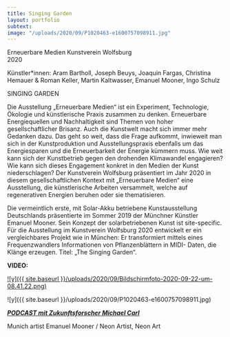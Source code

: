 ```yaml
---
title: Singing Garden
layout: portfolio
subtext: 
image: "/uploads/2020/09/P1020463-e1600757098911.jpg"
---
```

Erneuerbare Medien Kunstverein Wolfsburg  
2020

Künstler*innen: Aram Bartholl, Joseph Beuys, Joaquin Fargas, Christina Hemauer & Roman Keller, Martin Kaltwasser, Emanuel Mooner, Ingo Schulz

SINGING GARDEN

Die Ausstellung „Erneuerbare Medien“ ist ein Experiment, Technologie, Ökologie und künstlerische Praxis zusammen zu denken. Erneuerbare Energiequellen und Nachhaltigkeit sind Themen von hoher gesellschaftlicher Brisanz. Auch die Kunstwelt macht sich immer mehr Gedanken dazu. Das geht so weit, dass die Frage aufkommt, inwieweit man sich in der Kunstproduktion und Ausstellungspraxis ebenfalls um das Energiesparen und die Erneuerbarkeit der Energie kümmern muss. Wie weit kann sich der Kunstbetrieb gegen den drohenden Klimawandel engagieren? Wie kann sich dieses Engagement konkret in den Medien der Kunst niederschlagen? Der Kunstverein Wolfsburg präsentiert im Jahr 2020 in diesem gesellschaftlichen Kontext mit „Erneuerbare Medien“ eine Ausstellung, die künstlerische Arbeiten versammelt, welche auf regenerativen Energien beruhen oder sie thematisieren.

Die vermeintlich erste, mit Solar-Akku betriebene Kunstausstellung Deutschlands präsentierte im Sommer 2019 der Münchner Künstler Emanuel Mooner. Sein Konzept der solarbetriebenen Kunst ist site-specific. Für die Ausstellung im Kunstverein Wolfsburg 2020 entwickelt er ein vergleichbares Projekt wie in München: Er transformiert mittels eines Frequenzwandlers Informationen von Pflanzenblättern in MIDI- Daten, die Klänge erzeugen. Titel: „The Singing Garden“.

**VIDEO:**[](https://youtu.be/S1g9ni9-VoI)

[![y]({{ site.baseurl }}/uploads/2020/09/Bildschirmfoto-2020-09-22-um-08.41.22.png)](https://youtu.be/S1g9ni9-VoI)

![y]({{ site.baseurl }}/uploads/2020/09/P1020463-e1600757098911.jpg)

**_[PODCAST mit Zukunftsforscher Michael Carl](https://dastorzururbanenzukunft.podigee.io/5-klang-und-raum-der-stadt)_**

Munich artist Emanuel Mooner / Neon Artist, Neon Art







